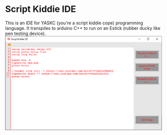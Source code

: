 # Script Kiddie IDE

This is an IDE for YASKC (you're a script kiddie cope) programming language. It transpiles to arduino C++ to run on an Estick (rubber ducky like pen testing device).
![scriptkiddide](ScriptKiddieIDE/assets/scriptkiddieide.png)
